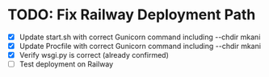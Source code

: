 # TODO: Fix Railway Deployment Path

- [x] Update start.sh with correct Gunicorn command including --chdir mkani
- [x] Update Procfile with correct Gunicorn command including --chdir mkani
- [x] Verify wsgi.py is correct (already confirmed)
- [ ] Test deployment on Railway
